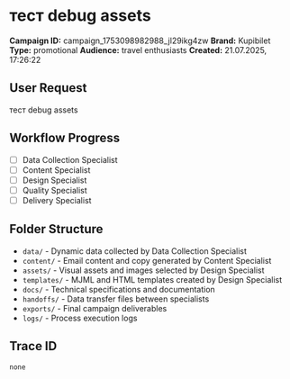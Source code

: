 # тест debug assets

**Campaign ID:** campaign_1753098982988_jl29ikg4zw
**Brand:** Kupibilet
**Type:** promotional
**Audience:** travel enthusiasts
**Created:** 21.07.2025, 17:26:22

## User Request
тест debug assets

## Workflow Progress
- [ ] Data Collection Specialist
- [ ] Content Specialist  
- [ ] Design Specialist
- [ ] Quality Specialist
- [ ] Delivery Specialist

## Folder Structure

- `data/` - Dynamic data collected by Data Collection Specialist
- `content/` - Email content and copy generated by Content Specialist
- `assets/` - Visual assets and images selected by Design Specialist
- `templates/` - MJML and HTML templates created by Design Specialist
- `docs/` - Technical specifications and documentation
- `handoffs/` - Data transfer files between specialists
- `exports/` - Final campaign deliverables
- `logs/` - Process execution logs

## Trace ID
`none`
